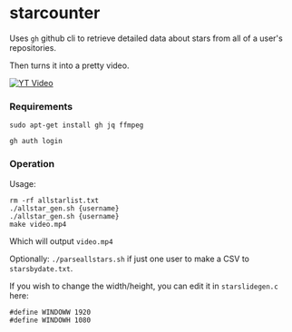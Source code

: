 # starcounter

Uses `gh` github cli to retrieve detailed data about stars from all of a user's repositories.

Then turns it into a pretty video.

[![YT Video](https://img.youtube.com/vi/oONCBe2fzv4/hqdefault.jpg)](https://www.youtube.com/embed/oONCBe2fzv4)


### Requirements

```
sudo apt-get install gh jq ffmpeg
```

```
gh auth login
```


### Operation

Usage:

```
rm -rf allstarlist.txt
./allstar_gen.sh {username}
./allstar_gen.sh {username}
make video.mp4
```

Which will output `video.mp4`

Optionally: `./parseallstars.sh` if just one user to make a CSV to `starsbydate.txt`.

If you wish to change the width/height, you can edit it in `starslidegen.c` here:

```
#define WINDOWW 1920
#define WINDOWH 1080
```

